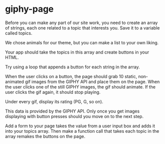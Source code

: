 # giphy-page

Before you can make any part of our site work, you need to create an array of strings, each one related to a topic that interests you. Save it to a variable called topics. 


We chose animals for our theme, but you can make a list to your own liking.



Your app should take the topics in this array and create buttons in your HTML.


Try using a loop that appends a button for each string in the array.


When the user clicks on a button, the page should grab 10 static, non-animated gif images from the GIPHY API and place them on the page. 
When the user clicks one of the still GIPHY images, the gif should animate. If the user clicks the gif again, it should stop playing.

Under every gif, display its rating (PG, G, so on). 


This data is provided by the GIPHY API.
Only once you get images displaying with button presses should you move on to the next step.


Add a form to your page takes the value from a user input box and adds it into your topics array. Then make a function call that takes each topic in the array remakes the buttons on the page.
